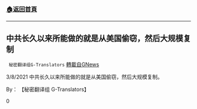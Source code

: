 ###  [:house:返回首頁](https://github.com/ourhimalayas/txt)
---

## 中共长久以来所能做的就是从美国偷窃，然后大规模复制
` 秘密翻译组G-Translators` [轉載自GNews](https://gnews.org/zh-hans/963634/)

3/8/2021 中共长久以来所能做的就是从美国偷窃，然后大规模复制。

By： 【秘密翻译组 G-Translators】



0
